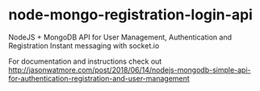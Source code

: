 # node-mongo-registration-login-api

NodeJS + MongoDB API for User Management, Authentication and Registration
Instant messaging with socket.io

For documentation and instructions check out http://jasonwatmore.com/post/2018/06/14/nodejs-mongodb-simple-api-for-authentication-registration-and-user-management
